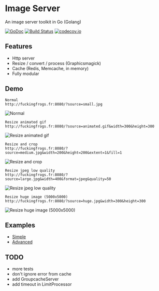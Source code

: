 # Image Server
An image server toolkit in Go (Golang)

[![GoDoc](https://godoc.org/github.com/pierrre/imageserver?status.svg)](https://godoc.org/github.com/pierrre/imageserver)
[![Build Status](https://travis-ci.org/pierrre/imageserver.svg)](https://travis-ci.org/pierrre/imageserver)
[![codecov.io](https://codecov.io/github/pierrre/imageserver/coverage.svg)](https://codecov.io/github/pierrre/imageserver)

## Features
- Http server
- Resize / convert / process (Graphicsmagick)
- Cache (Redis, Memcache, in memory)
- Fully modular

## Demo
```
Normal
http://fuckingfrogs.fr:8080/?source=small.jpg
```
![Normal](http://fuckingfrogs.fr:8080/?source=small.jpg)

```
Resize animated gif
http://fuckingfrogs.fr:8080/?source=animated.gif&width=300&height=300
```
![Resize animated gif](http://fuckingfrogs.fr:8080/?source=animated.gif&width=300&height=300)

```
Resize and crop
http://fuckingfrogs.fr:8080/?source=medium.jpg&width=200&height=200&extent=1&fill=1
```
![Resize and crop](http://fuckingfrogs.fr:8080/?source=medium.jpg&width=200&height=200&extent=1&fill=1)

```
Resize jpeg low quality
http://fuckingfrogs.fr:8080/?source=large.jpg&width=400&format=jpeg&quality=50
```
![Resize jpeg low quality](http://fuckingfrogs.fr:8080/?source=large.jpg&width=400&format=jpeg&quality=50)

```
Resize huge image (5000x5000)
http://fuckingfrogs.fr:8080/?source=huge.jpg&width=300&height=300
```
![Resize huge image (5000x5000)](http://fuckingfrogs.fr:8080/?source=huge.jpg&width=300&height=300)

## Examples
- [Simple](https://github.com/pierrre/imageserver/blob/master/examples/simple/simple.go)
- [Advanced](https://github.com/pierrre/imageserver/blob/master/examples/advanced/advanced.go)

## TODO
- more tests
- don't ignore error from cache
- add GroupcacheServer
- add timeout in LimitProcessor

